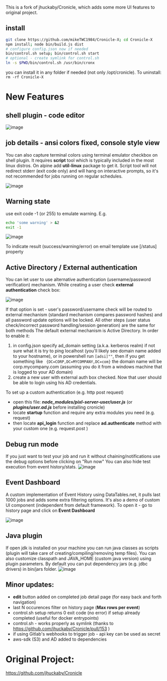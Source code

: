 This is a fork of jhuckaby/Cronicle, which adds some more UI features to original project. 

## install
```bash
git clone https://github.com/mikeTWC1984/Cronicle-X; cd Cronicle-X
npm install; node bin/build.js dist
# configure config.json now if needed
bin/control.sh setup; bin/control.sh start
# optional - create symlink for control.sh
ln -s $PWD/bin/control.sh /usr/bin/cronx
```
you can install it in any folder if needed (not only /opt/cronicle). To uninstall: ```rm -rf Cronicle-X```


# New Features

## shell plugin - code editor

![image](https://user-images.githubusercontent.com/31977106/87238642-49afdf80-c3d3-11ea-86fc-a99ea25200ce.png)

## job details - ansi colors fixed, console style view
You can also capture terminal colors using terminal emulator checkbox on shell plugin.
It requires **script** tool which is typically included in the most linux distros. On alpine add **util-linux** package to get it.
Script tool will not redirect stderr (exit code only) and will hang on interactive prompts, so it's not recommended for jobs running on regular schedules.

![image](https://user-images.githubusercontent.com/31977106/87238676-b62ade80-c3d3-11ea-8450-51f7172d5088.png)

## Warning state
use exit code -1 (or 255) to emulate warning. E.g.
```bash
echo 'some warning' > &2
exit -1
```
![image](https://user-images.githubusercontent.com/31977106/87238751-90520980-c3d4-11ea-9b49-d0d1abbb2d85.png)

To indicate result (success/warning/error) on email template use [/status] property

## Active Directory / External authentication
You can let user to use alternative authentication (username/password verification) mechanism. While creating a user check **external authentication** check box:

![image](https://user-images.githubusercontent.com/31977106/87841063-afd3b100-c870-11ea-8e73-2c5274bc3e4e.png)

If that option is set - user's password/username check will be routed to external mechanism (standard mechanism compares password hashes) and all password update options will be locked. All other steps (user status check/incorrect password handling/session generation) are the same for both methods
The default external mechanism is Active Directory. In order to enable it:
1.   in config.json specify ad_domain setting (a.k.a. kerberos realm)
   if not sure what it is try to ping localhost (you'll likely see domain name added to your hostname), or in powershell run  ```[adsi]""```, then if you get something like ``` {DC=CORP,DC=MYCOMPANY,DC=com}``` the domain name will be corp.mycompany.com (assuming you do it from a windows machine that is logged to your AD domain)
2. create a new user with external auth box checked. Now that user should be able to login using his AD credentials.

To set up a custom authentication (e.g. http post request) 
- open this file: **_node_modules/pixl-server-user/user.js_**  (or  **_plugins/user.ad.js_** before installing cronicle)
- locate **startup** function and require any extra modules you need (e.g. request)
- then locate **api_login** function and replace **ad.authenticate** method with your custom one (e.g. request.post )

## Debug run mode
If you just want to test your job and run it without chaining/notifications use the debug options before clicking on "Run now"
You can also hide test execution from event history/stats.
![image](https://user-images.githubusercontent.com/31977106/88609937-554a0a00-d053-11ea-871c-5cbaa4e3d670.png)

## Event Dashboard
A custom implementation of Event History using DataTables.net, it pulls last 1000 jobs and adds some extra filtering options. It's also a demo of custom UI component (independent from default framework). To open it - go to history page and click on **Event Dashboard**

![image](https://user-images.githubusercontent.com/31977106/88610206-0ea8df80-d054-11ea-938c-29d7dcf74b8d.png)

## Java plugin
If open jdk is installed on your machine you can run java classes as scripts (plugin will take care of creating/compiling/removing temp files). You can also customize classpath and JAVA_HOME (custom java version) using plugin parameters. By default you can put dependency jars (e.g. jdbc drivers) in bin/jars folder.
![image](https://user-images.githubusercontent.com/31977106/89139670-74daaa00-d50d-11ea-91d6-45572e162843.png)

## Minor updates:
- **edit** button added on completed job detail page (for easy back and forth navigation)
- last N occurences filter on history page (**Max rows per event**) 
- control.sh setup returns 0 exit code (no error) if setup already completed (useful for docker entrypoints)
- control.sh - works properly as symlink (thanks to https://github.com/jhuckaby/Cronicle/pull/153 )
- if using Gitlab's webhooks to trigger job - api key can be used as secret 
- aws-sdk (S3) and AD added to dependencies

# Original Project:
https://github.com/jhuckaby/Cronicle
